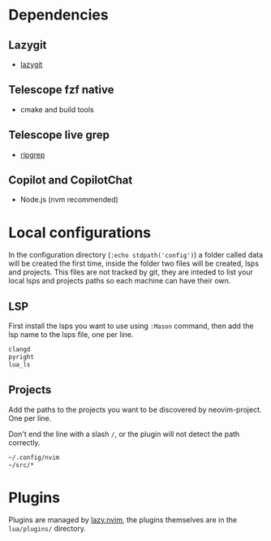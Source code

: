 # Dependencies
## Lazygit
- [lazygit](https://github.com/jesseduffield/lazygit)
## Telescope fzf native
- cmake and build tools
## Telescope live grep
- [ripgrep](https://github.com/BurntSushi/ripgrep)
## Copilot and CopilotChat
- Node.js (nvm recommended)

# Local configurations
In the configuration directory (`:echo stdpath('config')`) a folder called data will be created the first time, inside the folder two files will be created, lsps and projects. This files are not tracked by git, they are inteded to list your local lsps and projects paths so each machine can have their own. 
## LSP
First install the lsps you want to use using `:Mason` command, then add the lsp name to the lsps file, one per line.

```txt
clangd
pyright
lua_ls
```
## Projects
Add the paths to the projects you want to be discovered by neovim-project. One per line.

Don't end the line with a slash `/`, or the plugin will not detect the path correctly.

```txt
~/.config/nvim
~/src/*
```

# Plugins
Plugins are managed by [lazy.nvim](https://github.com/folke/lazy.nvim), the plugins themselves are in the `lua/plugins/` directory.
